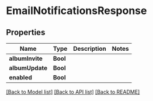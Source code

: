 # EmailNotificationsResponse

## Properties
Name | Type | Description | Notes
------------ | ------------- | ------------- | -------------
**albumInvite** | **Bool** |  | 
**albumUpdate** | **Bool** |  | 
**enabled** | **Bool** |  | 

[[Back to Model list]](../README.md#documentation-for-models) [[Back to API list]](../README.md#documentation-for-api-endpoints) [[Back to README]](../README.md)


